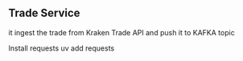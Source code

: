 ## Trade Service

  it ingest the trade from Kraken Trade API and push it to KAFKA topic

Install requests
   uv add requests